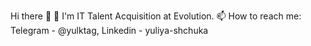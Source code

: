 Hi there 👋
🔭 I'm IT Talent Acquisition at Evolution. 
📫 How to reach me: Telegram - @yulktag, Linkedin - yuliya-shchuka
<!--
**yuliyashchuka/yuliyashchuka** is a ✨ _special_ ✨ repository because its `README.md` (this file) appears on your GitHub profile.

Here are some ideas to get you started:

- 🔭 I’m currently working on ...
- 🌱 I’m currently learning ...
- 👯 I’m looking to collaborate on ...
- 🤔 I’m looking for help with ...
- 💬 Ask me about ...
- 📫 How to reach me: ...
- 😄 Pronouns: ...
- ⚡ Fun fact: ...
-->
